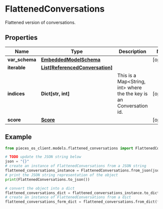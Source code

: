 # FlattenedConversations

Flattened version of conversations.

## Properties

Name | Type | Description | Notes
------------ | ------------- | ------------- | -------------
**var_schema** | [**EmbeddedModelSchema**](EmbeddedModelSchema) |  | [optional] 
**iterable** | [**List[ReferencedConversation]**](ReferencedConversation) |  | 
**indices** | **Dict[str, int]** | This is a Map&lt;String, int&gt; where the the key is an Conversation id. | [optional] 
**score** | [**Score**](Score) |  | [optional] 

## Example

```python
from pieces_os_client.models.flattened_conversations import FlattenedConversations

# TODO update the JSON string below
json = "{}"
# create an instance of FlattenedConversations from a JSON string
flattened_conversations_instance = FlattenedConversations.from_json(json)
# print the JSON string representation of the object
print(FlattenedConversations.to_json())

# convert the object into a dict
flattened_conversations_dict = flattened_conversations_instance.to_dict()
# create an instance of FlattenedConversations from a dict
flattened_conversations_form_dict = flattened_conversations.from_dict(flattened_conversations_dict)
```



